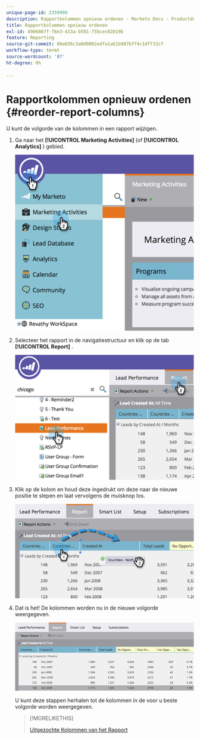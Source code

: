 ```yaml
---
unique-page-id: 2359999
description: Rapportkolommen opnieuw ordenen - Marketo Docs - Productdocumentatie
title: Rapportkolommen opnieuw ordenen
exl-id: 4906807f-f6e3-413a-b581-75bcec02019b
feature: Reporting
source-git-commit: 09a656c3a0d0002edfa1a61b987bff4c1dff33cf
workflow-type: tm+mt
source-wordcount: '87'
ht-degree: 0%

---
```


# Rapportkolommen opnieuw ordenen {#reorder-report-columns}

U kunt de volgorde van de kolommen in een rapport wijzigen.

1. Ga naar het **[!UICONTROL Marketing Activities]** (of **[!UICONTROL Analytics]** ) gebied.

   ![](assets/image2014-9-16-10-3a50-3a27.png)

1. Selecteer het rapport in de navigatiestructuur en klik op de tab **[!UICONTROL Report]** .

   ![](assets/image2014-9-16-10-3a50-3a31.png)

1. Klik op de kolom en houd deze ingedrukt om deze naar de nieuwe positie te slepen en laat vervolgens de muisknop los.

   ![](assets/image2014-9-16-10-3a50-3a34.png)

1. Dat is het! De kolommen worden nu in de nieuwe volgorde weergegeven.

   ![](assets/image2014-9-16-10-3a50-3a37.png)

   U kunt deze stappen herhalen tot de kolommen in de voor u beste volgorde worden weergegeven.

   >[!MORELIKETHIS]
   >
   >[ Uitgezochte Kolommen van het Rapport ](/help/marketo/product-docs/reporting/basic-reporting/editing-reports/select-report-columns.md)
